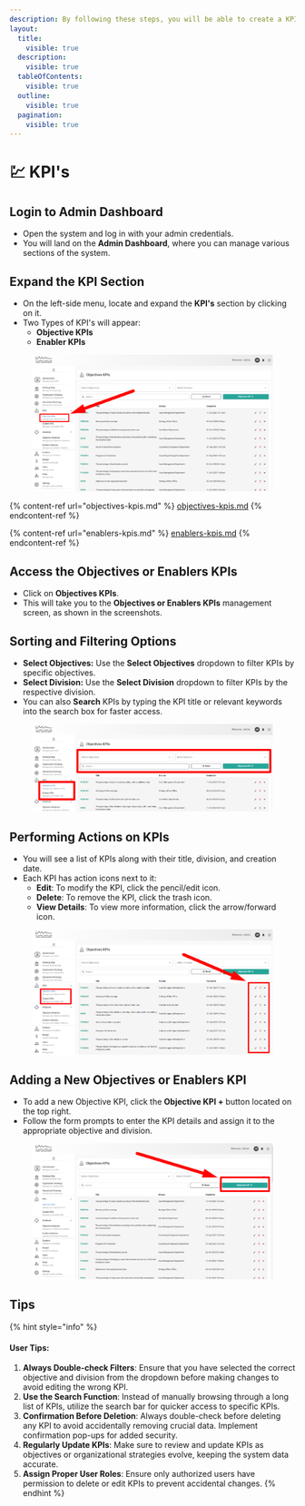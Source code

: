 ```yaml
---
description: By following these steps, you will be able to create a KPI in a systematic
layout:
  title:
    visible: true
  description:
    visible: true
  tableOfContents:
    visible: true
  outline:
    visible: true
  pagination:
    visible: true
---
```


# 💹 KPI's

## **Login to Admin Dashboard**

* Open the system and log in with your admin credentials.
* You will land on the **Admin Dashboard**, where you can manage various sections of the system.

## **Expand the KPI Section**

* On the left-side menu, locate and expand the **KPI's** section by clicking on it.
* Two Types of KPI's will appear:
  * **Objective KPIs**
  * **Enabler KPIs**

<figure><img src="../../.gitbook/assets/image (107).png" alt=""><figcaption></figcaption></figure>

{% content-ref url="objectives-kpis.md" %}
[objectives-kpis.md](objectives-kpis.md)
{% endcontent-ref %}

{% content-ref url="enablers-kpis.md" %}
[enablers-kpis.md](enablers-kpis.md)
{% endcontent-ref %}

## **Access the Objectives or Enablers KPIs**

* Click on **Objectives KPIs**.
* This will take you to the **Objectives or Enablers KPIs** management screen, as shown in the screenshots.

## **Sorting and Filtering Options**

* **Select Objectives:** Use the **Select Objectives** dropdown to filter KPIs by specific objectives.
* **Select Division:** Use the **Select Division** dropdown to filter KPIs by the respective division.
* You can also **Search** KPIs by typing the KPI title or relevant keywords into the search box for faster access.

<figure><img src="../../.gitbook/assets/image (111).png" alt=""><figcaption></figcaption></figure>

## **Performing Actions on KPIs**

* You will see a list of KPIs along with their title, division, and creation date.
* Each KPI has action icons next to it:
  * **Edit**: To modify the KPI, click the pencil/edit icon.
  * **Delete**: To remove the KPI, click the trash icon.
  * **View Details**: To view more information, click the arrow/forward icon.

<figure><img src="../../.gitbook/assets/image (112).png" alt=""><figcaption></figcaption></figure>

## **Adding a New Objectives or Enablers KPI**

* To add a new Objective KPI, click the **Objective KPI +** button located on the top right.
* Follow the form prompts to enter the KPI details and assign it to the appropriate objective and division.

<figure><img src="../../.gitbook/assets/image (110).png" alt=""><figcaption></figcaption></figure>

## Tips

{% hint style="info" %}
#### User Tips:

1. **Always Double-check Filters**: Ensure that you have selected the correct objective and division from the dropdown before making changes to avoid editing the wrong KPI.
2. **Use the Search Function**: Instead of manually browsing through a long list of KPIs, utilize the search bar for quicker access to specific KPIs.
3. **Confirmation Before Deletion**: Always double-check before deleting any KPI to avoid accidentally removing crucial data. Implement confirmation pop-ups for added security.
4. **Regularly Update KPIs**: Make sure to review and update KPIs as objectives or organizational strategies evolve, keeping the system data accurate.
5. **Assign Proper User Roles**: Ensure only authorized users have permission to delete or edit KPIs to prevent accidental changes.
{% endhint %}
